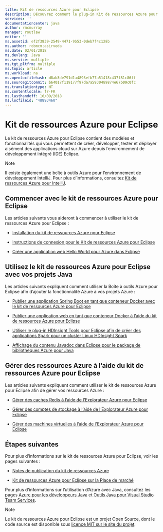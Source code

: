 ```yaml
---
title: Kit de ressources Azure pour Eclipse
description: Découvrez comment le plug-in Kit de ressources Azure pour Eclipse permet de créer et de déployer des applications cloud sur Azure.
services: ''
documentationcenter: java
author: rmcmurray
manager: routlaw
editor: ''
ms.assetid: ef2f3839-2549-4471-9b53-0deb7f4c128b
ms.author: robmcm;asirveda
ms.date: 02/01/2018
ms.devlang: Java
ms.service: multiple
ms.tgt_pltfrm: multiple
ms.topic: article
ms.workload: na
ms.openlocfilehash: d8ab3de791d1a4893efb77a51418c437f81c86ff
ms.sourcegitcommit: b64017f119177f97da7a5930489874e67b09c0fc
ms.translationtype: HT
ms.contentlocale: fr-FR
ms.lasthandoff: 10/09/2018
ms.locfileid: "48893460"
---
```

# <a name="azure-toolkit-for-eclipse"></a>Kit de ressources Azure pour Eclipse

Le kit de ressources Azure pour Eclipse contient des modèles et fonctionnalités qui vous permettent de créer, développer, tester et déployer aisément des applications cloud sur Azure depuis l’environnement de développement intégré (IDE) Eclipse.

> [!NOTE]
> 
> Il existe également une boîte à outils Azure pour l’environnement de développement IntelliJ. Pour plus d’informations, consultez [Kit de ressources Azure pour IntelliJ](../intellij/azure-toolkit-for-intellij.md).
> 

## <a name="get-started-with-the-azure-toolkit-for-eclipse"></a>Commencer avec le kit de ressources Azure pour Eclipse
Les articles suivants vous aideront à commencer à utiliser le kit de ressources Azure pour Eclipse :

* [Installation du kit de ressources Azure pour Eclipse](azure-toolkit-for-eclipse-installation.md)

* [Instructions de connexion pour le Kit de ressources Azure pour Eclipse](azure-toolkit-for-eclipse-sign-in-instructions.md)

* [Créer une application web Hello World pour Azure dans Eclipse](azure-toolkit-for-eclipse-create-hello-world-web-app.md)

## <a name="use-the-azure-toolkit-for-eclipse-with-your-java-projects"></a>Utilisez le kit de ressources Azure pour Eclipse avec vos projets Java
Les articles suivants expliquent comment utiliser la Boîte à outils Azure pour Eclipse afin d’ajouter la fonctionnalité Azure à vos projets Azure :

* [Publier une application Spring Boot en tant que conteneur Docker avec le kit de ressources Azure pour Eclipse](azure-toolkit-for-eclipse-publish-spring-boot-docker-app.md)

* [Publier une application web en tant que conteneur Docker à l’aide du kit de ressources Azure pour Eclipse](azure-toolkit-for-eclipse-publish-as-docker-container.md)

* [Utiliser le plug-in HDInsight Tools pour Eclipse afin de créer des applications Spark pour un cluster Linux HDInsight Spark](/azure/hdinsight/hdinsight-apache-spark-eclipse-tool-plugin)

* [Affichage du contenu Javadoc dans Eclipse pour le package de bibliothèques Azure pour Java](azure-toolkit-for-eclipse-displaying-javadoc-content-for-azure-libraries.md)

## <a name="manage-azure-resources-using-the-azure-toolkit-for-eclipse"></a>Gérer des ressources Azure à l’aide du kit de ressources Azure pour Eclipse
Les articles suivants expliquent comment utiliser le kit de ressources Azure pour Eclipse afin de gérer vos ressources Azure :

* [Gérer des caches Redis à l’aide de l’Explorateur Azure pour Eclipse](azure-toolkit-for-eclipse-managing-redis-caches-using-azure-explorer.md)

* [Gérer des comptes de stockage à l’aide de l’Explorateur Azure pour Eclipse](azure-toolkit-for-eclipse-managing-storage-accounts-using-azure-explorer.md)

* [Gérer des machines virtuelles à l’aide de l’Explorateur Azure pour Eclipse](azure-toolkit-for-eclipse-managing-virtual-machines-using-azure-explorer.md)

## <a name="next-steps"></a>Étapes suivantes

Pour plus d’informations sur le kit de ressources Azure pour Eclipse, voir les pages suivantes :

* [Notes de publication du kit de ressources Azure](https://github.com/Microsoft/azure-tools-for-java/releases)

* [Kit de ressources Azure pour Eclipse sur la Place de marché](http://marketplace.eclipse.org/content/azure-toolkit-eclipse)

Pour plus d’informations sur l’utilisation d’Azure avec Java, consultez les pages [Azure pour les développeurs Java](https://docs.microsoft.com/java/azure/) et [Outils Java pour Visual Studio Team Services](https://java.visualstudio.com/).

<!-- [!INCLUDE [azure-toolkit-for-eclipse-additional-resources](../includes/azure-toolkit-for-eclipse-additional-resources.md)] -->

> [!NOTE]
> 
> Le kit de ressources Azure pour Eclipse est un projet Open Source, dont le code source est disponible sous [licence MIT sur le site du projet](https://github.com/microsoft/azure-tools-for-java).
> 

<!-- URL List -->

[Azure for Java Developers]: https://docs.microsoft.com/java/azure
[Java Tools for Visual Studio Team Services]: https://java.visualstudio.com/

<!-- Temporarily Deprecated URLs -->

<!-- [Deploying large deployments](azure-toolkit-for-eclipse-deploying-large-deployments.md) -->
<!-- [How to Maintain Session Data with Session Affinity]: http://go.microsoft.com/fwlink/?LinkID=699539 -->
<!-- [How to Use Co-located Caching]: http://go.microsoft.com/fwlink/?LinkID=699542 -->
<!-- [How to Use Dedicated Caching]: http://go.microsoft.com/fwlink/?LinkID=699543 -->
<!-- [How to Use JMS with AMQP 1.0 in Azure with Eclipse]: http://go.microsoft.com/fwlink/?LinkID=699544 -->
<!-- [How to Use SSL Offloading]: http://go.microsoft.com/fwlink/?LinkID=699545 -->
<!-- [SSL Offloading]: http://go.microsoft.com/fwlink/?LinkID=699549 -->
<!-- [Using the Azure Service Runtime Library in JSP]: http://go.microsoft.com/fwlink/?LinkID=699551 -->
<!-- [How to Authenticate Web Users with Azure Access Control Service Using Eclipse]: /azure/active-directory/active-directory-java-authenticate-users-access-control-eclipse.md -->
<!-- [Debug a Java Web App on Azure in Eclipse]: /azure/app-service-web/app-service-web-debug-java-web-app-in-eclipse.md -->
<!-- [Debugging Azure Applications in Eclipse]: azure-toolkit-for-eclipse-debugging-azure-applications.md -->

<!-- Legacy MSDN URL = https://msdn.microsoft.com/library/azure/hh694271.aspx -->
